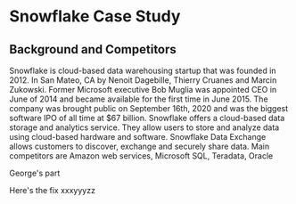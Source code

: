 # Snowflake Case Study



## Background and Competitors

Snowflake is cloud-based data warehousing startup that was founded in 2012. In San Mateo, CA by Nenoit Dagebille, Thierry Cruanes and Marcin Zukowski. Former Microsoft executive Bob Muglia was appointed CEO in June of 2014 and became available for the first time in June 2015. The company was brought public on September 16th, 2020 and was the biggest software IPO of all time at $67 billion.
Snowflake offers a cloud-based data storage and analytics service. They allow users to store and analyze data using cloud-based hardware and software. Snowflake Data Exchange allows customers to discover, exchange and securely share data. 
Main competitors are Amazon web services, Microsoft SQL, Teradata, Oracle 

George's part

Here's the fix
xxxyyyzz
